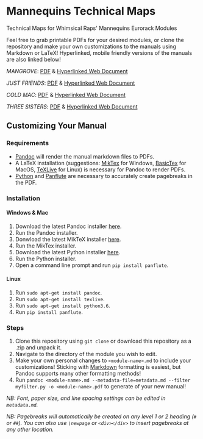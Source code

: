 # Mannequins Technical Maps

Technical Maps for Whimsical Raps' Mannequins Eurorack Modules

Feel free to grab printable PDFs for your desired modules, or clone the repository and make your own customizations to the manuals using Markdown or LaTeX!  Hyperlinked, mobile friendly versions of the manuals are also linked below!

*MANGROVE*: [PDF](./mangrove/mangrove.pdf) & [Hyperlinked Web Document](./mangrove/mangrove.md)

*JUST FRIENDS*: [PDF](./just-friends/just-friends.pdf) & [Hyperlinked Web Document](./just-friends/just-friends.md)

*COLD MAC*: [PDF](./cold-mac/cold-mac.pdf) & [Hyperlinked Web Document](./cold-mac/cold-mac-web.md)

*THREE SISTERS*: [PDF](./three-sisters/three-sisters.pdf) & [Hyperlinked Web Document](./three-sisters/three-sisters-web.md)

## 

## Customizing Your Manual

### Requirements

- [Pandoc](https://pandoc.org/) will render the manual markdown files to PDFs.
- A LaTeX installation (suggestions: [MikTex](http://miktex.org/) for Windows, [BasicTex](http://www.tug.org/mactex/morepackages.html) for MacOS, [TeXLive](http://www.tug.org/texlive/) for Linux) is necessary for Pandoc to render PDFs.
- [Python](https://www.python.org) and [Panflute](http://scorreia.com/software/panflute/) are necessary to accurately create pagebreaks in the PDF.

### Installation

#### Windows & Mac

1. Download the latest Pandoc installer [here](https://pandoc.org/installing.html).
1. Run the Pandoc installer.
1. Donwload the latest MikTeX installer [here](https://miktex.org/download).
1. Run the MikTex installer.
1. Download the latest Python installer [here](https://www.python.org/downloads/).
1. Run the Python installer.
1. Open a command line prompt and run `pip install panflute`.

#### Linux

1. Run `sudo apt-get install pandoc`.
1. Run `sudo apt-get install texlive`.
1. Run `sudo apt-get install python3.6`.
1. Run `pip install panflute`.

### Steps

1. Clone this repository using `git clone` or download this repository as a .zip and unpack it.
2. Navigate to the directory of the module you wish to edit.
3. Make your own personal changes to `<module-name>.md` to include your customizations!  Sticking with [Markdown](https://www.markdownguide.org/basic-syntax/) formatting is easiest, but Pandoc supports many other formatting methods!
4. Run `pandoc <module-name>.md --metadata-file=metadata.md --filter myfilter.py -o <module-name>.pdf` to generate of your new manual!

*NB: Font, paper size, and line spacing settings can be edited in `metadata.md`.*

*NB: Pagebreaks will automatically be created on any level 1 or 2 heading (`#` or `##`).  You can also use `\newpage` or `<div></div>` to insert pagebreaks at any other location.*

